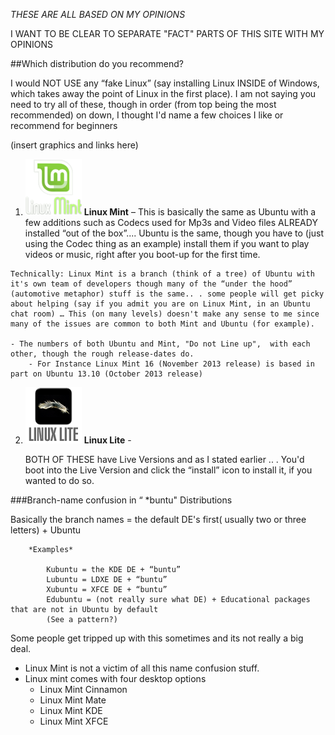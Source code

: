 *THESE ARE ALL BASED ON MY OPINIONS*

I WANT TO BE CLEAR TO SEPARATE "FACT" PARTS OF THIS SITE WITH MY OPINIONS

##Which distribution do you recommend?

I would NOT USE any “fake Linux” (say installing Linux INSIDE of Windows, which takes away the point of Linux in the first place). I am not saying you need to try all of these, though in order (from top being the most recommended) on down, I thought I'd name a few choices I like or recommend for beginners

(insert graphics and links here)


1.   ![Linux Mint Icon](/linuxHQ/graphics/icons/mint.png) **Linux Mint** – This is basically the same as Ubuntu with a few additions such as Codecs used for Mp3s and Video files ALREADY installed “out of the box”.... Ubuntu is the same, though you have to (just using the Codec thing as an example) install them if you want to play videos or music, right after you boot-up for the first time.

	Technically: Linux Mint is a branch (think of a tree) of Ubuntu with it's own team of developers though many of the “under the hood” (automotive metaphor) stuff is the same.. . some people will get picky about helping (say if you admit you are on Linux Mint, in an Ubuntu chat room) … This (on many levels) doesn't make any sense to me since many of the issues are common to both Mint and Ubuntu (for example).

	- The numbers of both Ubuntu and Mint, "Do not Line up",  with each other, though the rough release-dates do. 
		- For Instance Linux Mint 16 (November 2013 release) is based in part on Ubuntu 13.10 (October 2013 release)

2.  ![Linux Lite Icon](/linuxHQ/graphics/icons/lite.png) **Linux Lite** -

	BOTH OF THESE have Live Versions and as I stated earlier .. . You'd boot into the Live Version and click the “install” icon to install it, if you wanted to do so.

	
###Branch-name confusion in “ *buntu" Distributions

Basically the branch names = the default DE's first( usually two or three letters) + Ubuntu

		*Examples*
		
			Kubuntu = the KDE DE + “buntu”
			Lubuntu = LDXE DE + “buntu”
			Xubuntu = XFCE DE + “buntu”
			Edubuntu = (not really sure what DE) + Educational packages that are not in Ubuntu by default
			(See a pattern?)

Some people get tripped up with this sometimes and its not really a big deal.



* Linux Mint is not a victim of all this name confusion stuff. 
* Linux mint comes with four desktop options 
	* Linux Mint Cinnamon 
	* Linux Mint Mate
	* Linux Mint KDE 
	* Linux Mint XFCE